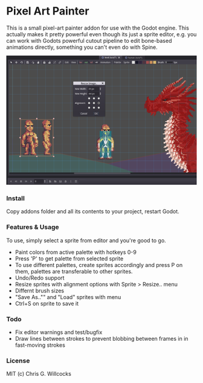 # Pixel Art Painter
This is a small pixel-art painter addon for use with the Godot engine. This actually makes it pretty powerful even though its just a sprite editor, e.g. you can work with Godots powerful cutout pipeline to edit bone-based animations directly, something you can't even do with Spine.

![Alt text](/screenshot.png?raw=true "")

### Install
Copy addons folder and all its contents to your project, restart Godot.

### Features & Usage
To use, simply select a sprite from editor and you're good to go.

- Paint colors from active palette with hotkeys 0-9
- Press 'P' to get palette from selected sprite
 - To use different palettes, create sprites accordingly and press P on them, palettes are transferable to other sprites.
- Undo/Redo support
- Resize sprites with alignment options with Sprite > Resize.. menu
- Differnt brush sizes
- "Save As.."" and "Load" sprites with menu
 - Ctrl+S on sprite to save it

### Todo
- Fix editor warnings and test/bugfix
- Draw lines between strokes to prevent blobbing between frames in in fast-moving strokes

### License
MIT (c) Chris G. Willcocks
